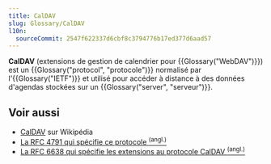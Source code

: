 ```yaml
---
title: CalDAV
slug: Glossary/CalDAV
l10n:
  sourceCommit: 2547f622337d6cbf8c3794776b17ed377d6aad57
---
```


**CalDAV** (extensions de gestion de calendrier pour {{Glossary("WebDAV")}}) est un {{Glossary("protocol", "protocole")}} normalisé par l'{{Glossary("IETF")}} et utilisé pour accéder à distance à des données d'agendas stockées sur un {{Glossary("server", "serveur")}}.

## Voir aussi

- [CalDAV](https://fr.wikipedia.org/wiki/CalDAV) sur Wikipédia
- [La RFC 4791 qui spécifie ce protocole <sup>(angl.)</sup>](https://datatracker.ietf.org/doc/html/rfc4791)
- [La RFC 6638 qui spécifie les extensions au protocole CalDAV <sup>(angl.)</sup>](https://datatracker.ietf.org/doc/html/rfc6638)
